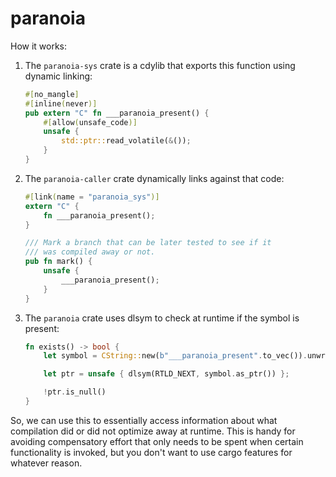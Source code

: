 # paranoia

How it works:

1. The `paranoia-sys` crate is a cdylib that exports this function using dynamic linking:
    ```rust
    #[no_mangle]
    #[inline(never)]
    pub extern "C" fn ___paranoia_present() {
        #[allow(unsafe_code)]
        unsafe {
            std::ptr::read_volatile(&());
        }
    }
    ```
2. The `paranoia-caller` crate dynamically links against that code:
    ```rust
    #[link(name = "paranoia_sys")]
    extern "C" {
        fn ___paranoia_present();
    }

    /// Mark a branch that can be later tested to see if it
    /// was compiled away or not.
    pub fn mark() {
        unsafe {
            ___paranoia_present();
        }
    }
    ```
3. The `paranoia` crate uses dlsym to check at runtime if the symbol is present:
    ```rust
    fn exists() -> bool {
        let symbol = CString::new(b"___paranoia_present".to_vec()).unwrap();

        let ptr = unsafe { dlsym(RTLD_NEXT, symbol.as_ptr()) };

        !ptr.is_null()
    }
    ```

So, we can use this to essentially access information about what compilation did or did not optimize away at runtime. This is handy for avoiding compensatory effort that only needs to be spent when certain functionality is invoked, but you don't want to use cargo features for whatever reason.
